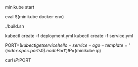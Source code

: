 


minikube start

eval $(minikube docker-env)

./build.sh

kubectl create -f deployment.yml
kubectl create -f service.yml

PORT=$(kubectl get service hello-service -o go-template='{{(index .spec.ports 0).nodePort}}')
IP=$(minikube ip)

curl $IP:$PORT
